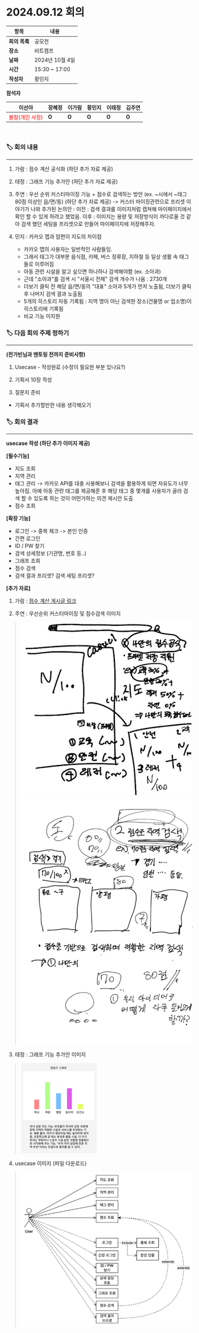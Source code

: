 # 2024.09.12 회의

| **항목**    | **내용**        |
|-----------|---------------|
| **회의 목록** | 공모전          |
| **장소**  | 비트캠프          |
| **날짜**    | 2024년 10월 4일   |
| **시간**  | 15:30 ~ 17:00 |
| **작성자** | 황민지 |

**참석자**

| **이선아** | **장혜정** | **이가람** | **황민지** | **이태정** | **김주연** |
| --- | --- | --- | --- | --- | --- |
| <span style="color: red">불참(개인 사정)</span> | **O** | **O** | **O** | **O** | **O** |

<br>

### 🏷️ 회의 내용

---

1. 가람 : 점수 계산 공식화 (하단 추가 자료 제공)

2. 태정 : 그래프 기능 추가안 (하단 추가 자료 제공)

3. 주연 : 우선 순위 커스터마이징 기능 + 점수로 검색하는 방안 (ex. ~시에서 ~태그 80점 이상인 읍/면/동) (하단 추가 자료 제공)
-> 커스터 마이징관련으로 프리셋 이야기가 나와 추가된 논의안 :
이전 : 검색 결과를 이미지처럼 캡쳐해 마이페이지에서 확인 할 수 있게 하려고 했었음.
이후 : 이미지는 용량 및 저장방식이 까다로울 것 같아 검색 했던 세팅을 프리셋으로 만들어 마이페이지에 저장해주자.

4. 민지 : 카카오 맵과 맘편이 지도의 차이점
    - 카카오 맵의 사용자는 일반적인 사람들임.
    - 그래서 태그가 대부분 음식점, 카페, 버스 정류장, 지하철 등 일상 생활 속 태그들로 이루어짐
    - 아동 관련 시설을 알고 싶으면 하나하나 검색해야함 (ex. 소아과)
    - 근데 "소아과"를 검색 시 "서울시 전체" 검색 개수가 나옴 : 2730개
    - 더보기 클릭 전 해당 읍/면/동의 "대표" 소아과 5개가 먼저 노출됨, 더보기 클릭 후 나머지 검색 결과 노출됨
    - 5개의 히스토리 자동 기록됨 : 지역 명이 아닌 검색한 장소(건물명 or 업소명)이 히스토리에 기록됨
    - 비교 기능 미지원
    

### 🏷️ 다음 회의 주제 정하기
    
---

**(전가빈님과 멘토링 전까지 준비사항)**

1. Usecase - 작성완료 (수정이 필요한 부분 있나요?)

2. 기획서 10장 작성

3. 질문지 준비

- 기획서 추가할만한 내용 생각해오기


### 🏷️ 회의 결과

---

**usecase 작성 (하단 추가 이미지 제공)**

**[필수기능]**
- 지도 조회
- 지역 관리
- 태그 관리
-> 카카오 API를 대충 사용해보니 검색을 활용하게 되면 자유도가 너무 높아짐.
아예 아동 관련 태그를 제공해준 후 해당 태그 중 몇개를 사용자가 골라 검색 할 수 있도록 하는 것이 어떤가하는 의견 제시안 도출
- 점수 조회

**[확장 기능]**
- 로그인 -> 중복 체크 -> 본인 인증
- 간편 로그인
- ID / PW 찾기
- 검색 상세정보 (기관명, 번호 등..)
- 그래프 조회
- 점수 검색
- 검색 결과 프리셋? 검색 세팅 프리셋?

**[추가 자료]**
1. 가람 : <a href="https://board.worksmobile.com/main/article/4070000000149287725?t=15244&boardNo=4070000000148462678">점수 계산 게시글 링크</a>

2. 주연 : 우선순위 커스터마이징 및 점수검색 이미지
> ![주연-1](../img/20241004/2-1.jpg)
> ![주연-2](../img/20241004/2-2.jpg)

3. 태정 : 그래프 기능 추가안 이미지
> ![태정-1](../img/20241004/3-1.jpg)
 
4. usecase 이미지 (파일 다운로드)
> ![usecase 이미지](../img/20241004/4-1.jpg)
